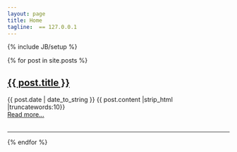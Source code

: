 ```yaml
---
layout: page
title: Home
tagline:  == 127.0.0.1
---
```

{% include JB/setup %}


{% for post in site.posts %}
<div>
	<h2><a href="{{ BASE_PATH }}{{ post.url }}">{{ post.title }}</a></h2>    
	<span>{{ post.date | date_to_string }}</span>
	{{ post.content |strip_html |truncatewords:10}}<br>
	<a href="{{ post.url }}">Read more...</a><br><br>
	<hr/>
</div>
{% endfor %}
